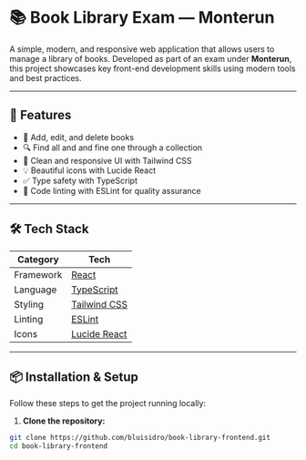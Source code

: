 # 📚 Book Library Exam — Monterun

A simple, modern, and responsive web application that allows users to manage a library of books. Developed as part of an exam under **Monterun**, this project showcases key front-end development skills using modern tools and best practices.

---

## 🚀 Features

- 📖 Add, edit, and delete books
- 🔍 Find all and and fine one through a collection
- 🎨 Clean and responsive UI with Tailwind CSS
- 💡 Beautiful icons with Lucide React
- ✅ Type safety with TypeScript
- 🧹 Code linting with ESLint for quality assurance

---

## 🛠️ Tech Stack

| Category   | Tech                          |
|------------|-------------------------------|
| Framework  | [React](https://reactjs.org/) |
| Language   | [TypeScript](https://www.typescriptlang.org/) |
| Styling    | [Tailwind CSS](https://tailwindcss.com/) |
| Linting    | [ESLint](https://eslint.org/) |
| Icons      | [Lucide React](https://lucide.dev/) |

---

## 📦 Installation & Setup

Follow these steps to get the project running locally:

1. **Clone the repository:**

```bash
git clone https://github.com/bluisidro/book-library-frontend.git
cd book-library-frontend
